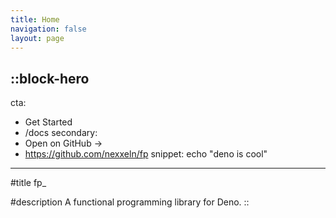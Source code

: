 ```yaml
---
title: Home
navigation: false
layout: page
---
```


::block-hero
---
cta:
  - Get Started
  - /docs
secondary:
  - Open on GitHub →
  - https://github.com/nexxeln/fp
snippet: echo "deno is cool"
---

#title
fp_

#description
A functional programming library for Deno.
::
